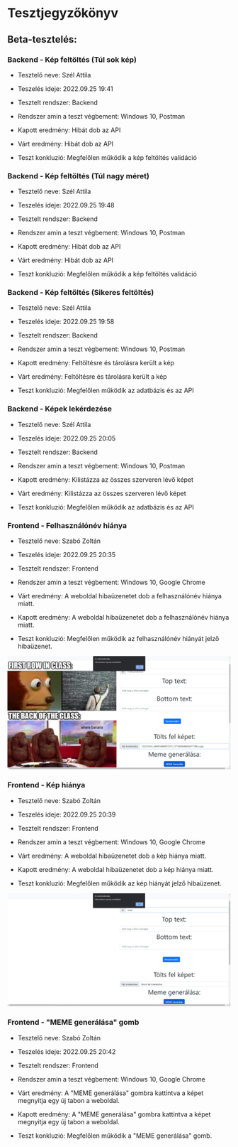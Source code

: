 # Tesztjegyzőkönyv

## Beta-tesztelés:

### Backend - Kép feltöltés (Túl sok kép)

- Tesztelő neve: Szél Attila

- Teszelés ideje: 2022.09.25 19:41

- Tesztelt rendszer: Backend

- Rendszer amin a teszt végbement: Windows 10, Postman

- Kapott eredmény: Hibát dob az API

- Várt eredmény: Hibát dob az API

- Teszt konkluzió: Megfelőlen működik a kép feltöltés validáció

### Backend - Kép feltöltés (Túl nagy méret)

- Tesztelő neve: Szél Attila

- Teszelés ideje: 2022.09.25 19:48

- Tesztelt rendszer: Backend

- Rendszer amin a teszt végbement: Windows 10, Postman

- Kapott eredmény: Hibát dob az API

- Várt eredmény: Hibát dob az API

- Teszt konkluzió: Megfelőlen működik a kép feltöltés validáció

### Backend - Kép feltöltés (Sikeres feltöltés)

- Tesztelő neve: Szél Attila

- Teszelés ideje: 2022.09.25 19:58

- Tesztelt rendszer: Backend

- Rendszer amin a teszt végbement: Windows 10, Postman

- Kapott eredmény: Feltöltésre és tárolásra került a kép

- Várt eredmény: Feltöltésre és tárolásra került a kép

- Teszt konkluzió: Megfelőlen működik az adatbázis és az API

### Backend - Képek lekérdezése

- Tesztelő neve: Szél Attila

- Teszelés ideje: 2022.09.25 20:05

- Tesztelt rendszer: Backend

- Rendszer amin a teszt végbement: Windows 10, Postman

- Kapott eredmény: Kilistázza az összes szerveren lévő képet

- Várt eredmény: Kilistázza az összes szerveren lévő képet

- Teszt konkluzió: Megfelőlen működik az adatbázis és az API

### Frontend - Felhasználónév hiánya

- Tesztelő neve: Szabó Zoltán

- Teszelés ideje: 2022.09.25 20:35

- Tesztelt rendszer: Frontend

- Rendszer amin a teszt végbement: Windows 10, Google Chrome

- Várt eredmény: A weboldal hibaüzenetet dob a felhasználónév hiánya miatt.

- Kapott eredmény: A weboldal hibaüzenetet dob a felhasználónév hiánya miatt.

- Teszt konkluzió: Megfelőlen működik az felhasználónév hiányát jelző hibaüzenet.

![Teszt 1](/Doc/imgs/teszt1.PNG)

### Frontend - Kép hiánya

- Tesztelő neve: Szabó Zoltán

- Teszelés ideje: 2022.09.25 20:39

- Tesztelt rendszer: Frontend

- Rendszer amin a teszt végbement: Windows 10, Google Chrome

- Várt eredmény: A weboldal hibaüzenetet dob a kép hiánya miatt.

- Kapott eredmény: A weboldal hibaüzenetet dob a kép hiánya miatt.

- Teszt konkluzió: Megfelőlen működik az kép hiányát jelző hibaüzenet.

![Teszt 1](/Doc/imgs/teszt2.PNG)

### Frontend - "MEME generálása" gomb

- Tesztelő neve: Szabó Zoltán

- Teszelés ideje: 2022.09.25 20:42

- Tesztelt rendszer: Frontend

- Rendszer amin a teszt végbement: Windows 10, Google Chrome

- Várt eredmény: A "MEME generálása" gombra kattintva a képet megnyitja egy új tabon a weboldal.

- Kapott eredmény: A "MEME generálása" gombra kattintva a képet megnyitja egy új tabon a weboldal.

- Teszt konkluzió: Megfelőlen működik a "MEME generálása" gomb.  



